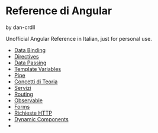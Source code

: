 # Reference di Angular
by dan-crdll

Unofficial Angular Reference in Italian, just for personal use.
- [Data Binding](./Data%20Binding.md)
- [Directives](./Directives.md)
- [Data Passing](./Passaggio%20dati%20in%20gerarchia%20di%20components.md)
- [Template Variables](./Template%20Variable)
- [Pipe](./Funzioni%20Pipe.md)
- [Concetti di Teoria](./Theory%20Concepts.md)
- [Servizi](./Services%20e%20Dependency%20Injection.md)
- [Routing](./Routing.md)
- [Observable](./Observable.md)
- [Forms](./Forms.md)
- [Richieste HTTP](./Richieste%20HTTP.md)
- [Dynamic Components](./Components%20Dinamici.md)
- 